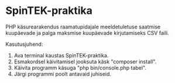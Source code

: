 # SpinTEK-praktika

PHP käsurearakendus raamatupidajale meeldetuletuse saatmise kuupäevade ja palga maksmise kuupäevade kirjutamiseks CSV faili.

Kasutusjuhend:
1. Ava terminal kaustas SpinTEK-praktika.
2. Esmakordsel käivitamisel jooksuta käsk "composer install".
3. Käivita programm käsuga "php bin/console.php tabel".
4. Järgi programmi poolt antavaid juhiseid.
